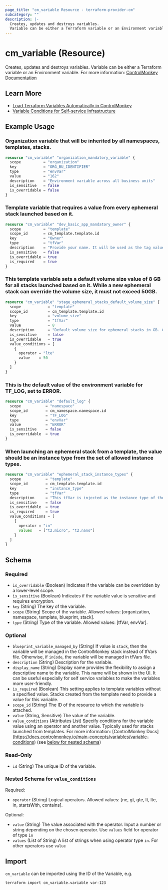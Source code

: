 ```yaml
---
page_title: "cm_variable Resource - terraform-provider-cm"
subcategory: ""
description: |-
  Creates, updates and destroys variables.
  Variable can be either a Terraform variable or an Environment variable. For more information: ControlMonkey Documentation https://docs.controlmonkey.io/main-concepts/variables
---
```


# cm_variable (Resource)

Creates, updates and destroys variables.
Variable can be either a Terraform variable or an Environment variable. For more information: [ControlMonkey Documentation](https://docs.controlmonkey.io/main-concepts/variables)

## Learn More

- [Load Terraform Variables Automatically in ControlMonkey](https://controlmonkey.io/news/load-terraform-variables/)
- [Variable Conditions for Self-service Infrastructure](https://controlmonkey.io/news/variable-conditions-for-self-service-infrastructure/)

## Example Usage

### Organization variable that will be inherited by all namespaces, templates, stacks.
```terraform
resource "cm_variable" "organization_mandatory_variable" {
  scope          = "organization"
  key            = "ORG_BU_IDENTIFIER"
  type           = "envVar"
  value          = "162"
  description    = "Environment variable across all business units"
  is_sensitive   = false
  is_overridable = false
}
```

### Template variable that requires a value from every ephemeral stack launched based on it.
```terraform
resource "cm_variable" "dev_basic_app_mandatory_owner" {
  scope          = "template"
  scope_id       = cm_template.template.id
  key            = "Owner"
  type           = "tfVar"
  description    = "Provide your name. It will be used as the tag value of the the same key"
  is_sensitive   = false
  is_overridable = true
  is_required    = true
}
```

### This template variable sets a default volume size value of 8 GB for all stacks launched based on it. While a new ephemeral stack can override the volume size, it must not exceed 50GB.
```terraform
resource "cm_variable" "stage_ephemeral_stacks_default_volume_size" {
  scope            = "template"
  scope_id         = cm_template.template.id
  key              = "volume_size"
  type             = "tfVar"
  value            = 8
  description      = "Default volume size for ephemeral stacks in GB. Can be overridden up to 50GB"
  is_sensitive     = false
  is_overridable   = true
  value_conditions = [
    {
      operator = "lte"
      value    = 50
    }
  ]
}
```

### This is the default value of the environment variable for TF_LOG, set to ERROR.
```terraform
resource "cm_variable" "default_log" {
  scope           = "namespace"
  scope_id        = cm_namespace.namespace.id
  key             = "TF_LOG"
  type            = "envVar"
  value           = "ERROR"
  is_sensitive    = false
  is_overridable  = true
}
```

### When launching an ephemeral stack from a template, the value should be an instance type from the set of allowed instance types.
```terraform
resource "cm_variable" "ephemeral_stack_instance_types" {
  scope           = "template"
  scope_id        = cm_template.template.id
  key             = "instance_type"
  type            = "tfVar"
  description     = "This tfVar is injected as the instance type of the EC2 instance"
  is_sensitive    = false
  is_overridable  = true
  is_required     = true
  value_conditions = [
    {
      operator = "in"
      values   = ["t2.micro", "t2.nano"]
    }
  ]
}
```

<!-- schema generated by tfplugindocs -->
## Schema

### Required

- `is_overridable` (Boolean) Indicates if the variable can be overridden by a lower-level scope.
- `is_sensitive` (Boolean) Indicates if the variable value is sensitive and requires encryption.
- `key` (String) The key of the variable.
- `scope` (String) Scope of the variable. Allowed values: [organization, namespace, template, blueprint, stack].
- `type` (String) Type of the variable. Allowed values: [tfVar, envVar].

### Optional

- `blueprint_variable_managed_by` (String) If value is `stack`, then the variable will be managed in the ControlMonkey stack instead of tfVars file. Otherwise, if `inCode`, the variable will be managed in tfVars file.
- `description` (String) Description for the variable.
- `display_name` (String) Display name provides the flexibility to assign a descriptive name to the variable. This name will be shown in the UI. It can be useful especially for self service variables to make the variables more user-friendly.
- `is_required` (Boolean) This setting applies to template variables without a specified value. Stacks created from the template need to provide a value for this variable.
- `scope_id` (String) The ID of the resource to which the variable is attached.
- `value` (String, Sensitive) The value of the variable.
- `value_conditions` (Attributes List) Specify conditions for the variable value using an operator and another value. Typically used for stacks launched from templates. For more information: [ControlMonkey Docs] (https://docs.controlmonkey.io/main-concepts/variables/variable-conditions) (see [below for nested schema](#nestedatt--value_conditions))

### Read-Only

- `id` (String) The unique ID of the variable.

<a id="nestedatt--value_conditions"></a>
### Nested Schema for `value_conditions`

Required:

- `operator` (String) Logical operators. Allowed values: [ne, gt, gte, lt, lte, in, startsWith, contains].

Optional:

- `value` (String) The value associated with the operator. Input a number or string depending on the chosen operator. Use `values` field for operator of type `in`
- `values` (List of String) A list of strings when using operator type `in`. For other operators use `value`

## Import

`cm_variable` can be imported using the ID of the Variable, e.g.

```shell
terraform import cm_variable.variable var-123
```